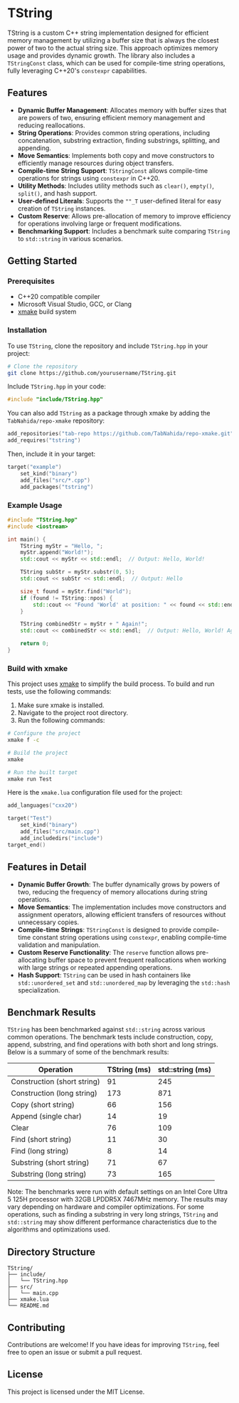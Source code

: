# TString

TString is a custom C++ string implementation designed for efficient memory management by utilizing a buffer size that is always the closest power of two to the actual string size. This approach optimizes memory usage and provides dynamic growth. The library also includes a `TStringConst` class, which can be used for compile-time string operations, fully leveraging C++20's `constexpr` capabilities.

## Features

- **Dynamic Buffer Management**: Allocates memory with buffer sizes that are powers of two, ensuring efficient memory management and reducing reallocations.
- **String Operations**: Provides common string operations, including concatenation, substring extraction, finding substrings, splitting, and appending.
- **Move Semantics**: Implements both copy and move constructors to efficiently manage resources during object transfers.
- **Compile-time String Support**: `TStringConst` allows compile-time operations for strings using `constexpr` in C++20.
- **Utility Methods**: Includes utility methods such as `clear()`, `empty()`, `split()`, and hash support.
- **User-defined Literals**: Supports the `""_T` user-defined literal for easy creation of `TString` instances.
- **Custom Reserve**: Allows pre-allocation of memory to improve efficiency for operations involving large or frequent modifications.
- **Benchmarking Support**: Includes a benchmark suite comparing `TString` to `std::string` in various scenarios.

## Getting Started

### Prerequisites

- C++20 compatible compiler
- Microsoft Visual Studio, GCC, or Clang
- [xmake](https://xmake.io) build system

### Installation

To use `TString`, clone the repository and include `TString.hpp` in your project:

```sh
# Clone the repository
git clone https://github.com/yourusername/TString.git
```

Include `TString.hpp` in your code:

```cpp
#include "include/TString.hpp"
```

You can also add `TString` as a package through xmake by adding the `TabNahida/repo-xmake` repository:

```lua
add_repositories("tab-repo https://github.com/TabNahida/repo-xmake.git")
add_requires("tstring")
```

Then, include it in your target:

```lua
target("example")
    set_kind("binary")
    add_files("src/*.cpp")
    add_packages("tstring")
```

### Example Usage

```cpp
#include "TString.hpp"
#include <iostream>

int main() {
    TString myStr = "Hello, ";
    myStr.append("World!");
    std::cout << myStr << std::endl;  // Output: Hello, World!

    TString subStr = myStr.substr(0, 5);
    std::cout << subStr << std::endl;  // Output: Hello

    size_t found = myStr.find("World");
    if (found != TString::npos) {
        std::cout << "Found 'World' at position: " << found << std::endl;
    }

    TString combinedStr = myStr + " Again!";
    std::cout << combinedStr << std::endl;  // Output: Hello, World! Again!

    return 0;
}
```

### Build with xmake

This project uses [xmake](https://xmake.io) to simplify the build process. To build and run tests, use the following commands:

1. Make sure xmake is installed.
2. Navigate to the project root directory.
3. Run the following commands:

```sh
# Configure the project
xmake f -c

# Build the project
xmake

# Run the built target
xmake run Test
```

Here is the `xmake.lua` configuration file used for the project:

```lua
add_languages("cxx20")

target("Test")
    set_kind("binary")
    add_files("src/main.cpp")
    add_includedirs("include")
target_end()
```

## Features in Detail

- **Dynamic Buffer Growth**: The buffer dynamically grows by powers of two, reducing the frequency of memory allocations during string operations.
- **Move Semantics**: The implementation includes move constructors and assignment operators, allowing efficient transfers of resources without unnecessary copies.
- **Compile-time Strings**: `TStringConst` is designed to provide compile-time constant string operations using `constexpr`, enabling compile-time validation and manipulation.
- **Custom Reserve Functionality**: The `reserve` function allows pre-allocating buffer space to prevent frequent reallocations when working with large strings or repeated appending operations.
- **Hash Support**: `TString` can be used in hash containers like `std::unordered_set` and `std::unordered_map` by leveraging the `std::hash` specialization.

## Benchmark Results

`TString` has been benchmarked against `std::string` across various common operations. The benchmark tests include construction, copy, append, substring, and find operations with both short and long strings. Below is a summary of some of the benchmark results:

| Operation                     | TString (ms) | std::string (ms) |
|-------------------------------|--------------|------------------|
| Construction (short string)   | 91           | 245              |
| Construction (long string)    | 173          | 871              |
| Copy (short string)           | 66           | 156              |
| Append (single char)          | 14           | 19               |
| Clear                         | 76           | 109              |
| Find (short string)           | 11           | 30               |
| Find (long string)            | 8            | 14               |
| Substring (short string)      | 71           | 67               |
| Substring (long string)       | 73           | 165              |

Note: The benchmarks were run with default settings on an Intel Core Ultra 5 125H processor with 32GB LPDDR5X 7467MHz memory. The results may vary depending on hardware and compiler optimizations. For some operations, such as finding a substring in very long strings, `TString` and `std::string` may show different performance characteristics due to the algorithms and optimizations used.

## Directory Structure

```
TString/
├── include/
│   └── TString.hpp
├── src/
│   └── main.cpp
├── xmake.lua
└── README.md
```

## Contributing

Contributions are welcome! If you have ideas for improving `TString`, feel free to open an issue or submit a pull request.

## License

This project is licensed under the MIT License.